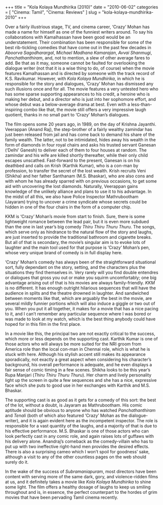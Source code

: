 +++
title = "Kola Kolaya Mundhirika (2010)"
date = "2010-06-02"
categories = [
  "Cinema: Tamil",
  "Cinema: Reviews"
]
slug = "kola-kolaya-mundhirika-2010"
+++

Over a fairly illustrious stage, TV, and cinema career, ‘Crazy’ Mohan has made a name for himself as one of the funniest writers around. To say his collaborations with Kamalhassan have been good would be an understatement. Their combination has been responsible for some of the best rib-tickling comedies that have come out in the past few decades in _Aboorva Sagodharargal_, _Michael Madhana Kamarajan_, _Avvai_ _Shanmugi_, _Panchathanthiram_, and, not to mention, a slew of other average fares to add. Be that as it may, someone cannot be faulted for overlooking the dialogue writer (not that it is a wise thing to do, of course) when the movie features Kamalhassan and is directed by someone with the track record of K.S. Ravikumar. However, with _Kola Kolaya Mundhirika_, in which he is responsible for the story and dialogues, ‘Crazy’ Mohan has dismissed any such illusions once and for all. The movie features a very untested hero who has some sparse supporting appearances to his credit, a heroine who is making her debut, and a director who is just into her sophomore effort, and whose debut was a below-average drama at best. Even with a less-than-inspiring combo like that, the movie still offers a very impressive laugh quotient, thanks in no small part to ‘Crazy’ Mohan’s dialogues.

The film opens some 20 years ago, in 1989, on the day of Krishna Jayanthi. Veerappan (Anand Raj), the step-brother of a fairly wealthy zamindar has just been released from jail and has come back to demand his share of the family wealth. The latter, not to be intimidated, hides away his wealth in the form of diamonds in four royal chairs and asks his trusted servant Ganesan (‘Delhi’ Ganesh) to deliver each of them to four houses at random. The zamindar and his wife are killed shortly thereafter, while their only child escapes unscathed. Fast-forward to the present, Ganesan is on his deathbed and calls on Krish (Karthik Kumar), who is a con-man by profession, to transfer the secret of the lost wealth. Krish recruits Veni (Shikha) and her father Santhanam (M.S. Bhaskar), who are also cons and with whom he has already sparred with on previous occasions, to get some aid with uncovering the lost diamonds. Naturally, Veerappan gains knowledge of the unlikely alliance and plans to use it to his advantage. In the midst of all this, we also have Police Inspector Mathrubootham (Jayaram) trying to uncover a crime syndicate whose secrets could be hidden in one of the four chairs in the form of a computer chip.

KKM is ‘Crazy’ Mohan’s movie from start to finish. Sure, there is some lightweight romance between the lead pair, but it is even more subdued than the one in last year’s big comedy _Thiru Thiru Thuru Thuru_. The songs, which serve only as hindrance to the natural flow of the story and laughs, are just inserted to provide the traditional bathroom and cigarette breaks. But all of that is secondary, the movie’s singular aim is to evoke lots of laughter and the main tool used for that purpose is ‘Crazy’ Mohan’s pen, whose very unique brand of comedy is in full display here.

‘Crazy’ Mohan’s comedy has always been of the straightforward situational sort, fully dependant on the story, setting, and the characters plus the situations they find themselves in. Very rarely will you find double entendres or dialogues that gross you out or make you squirm uncomfortably; one big advantage arising out of that is his movies are always family-friendly. _KKM_ is no different. It has enough outright hilarious sequences that will have the audience in splits and the theatre drowned in laughter. And sandwiched between moments like that, which are arguably the best in the movie, are several mildly funnier portions which will also induce a giggle or two out of you. When you put it all together, it makes for a movie that has a nice pacing to it, and I can’t remember any particular sequence where I was bored or was made to look at my watch, which is the best thing anybody could have hoped for in this film in the first place.

In a movie like this, the principal two are not exactly critical to the success, which more or less depends on the supporting cast. Karthik Kumar is one of those actors who will always be more suited for the NRI groom from America role than the local con-man in Chennai role, which is what he is stuck with here. Although his stylish accent still makes its appearance sporadically, not exactly a great aspect when considering his character’s background, his overall performance is adequate, and he even displays a fair sense of comic timing in a few scenes. Shikha looks to be this year’s Rupa Manjari (_Thiru Thiru Thuru Thuru_). Her charm and lively personality light up the screen in quite a few sequences and she has a nice, expressive face which she puts to good use in her exchanges with Karthik and M.S. Bhaskar.

The supporting cast is as good as it gets for a comedy of this sort: the best of the lot, without a doubt, is Jayaram as Mathrubootham. His comic aptitude should be obvious to anyone who has watched _Panchathanthiram_ and _Tenali_ (both of which also featured ‘Crazy’ Mohan as the dialogue-writer), and it is again evident here as the incompetent inspector. The role is responsible for a vast quantity of the laughs, and a majority of that is due to his effective performance. M.S. Bhaskar is one of those actors who can look perfectly cast in any comic role, and again raises lots of guffaws with his delivery alone. Anandraj’s comeback as the comedy-villain who has to put up with two ineffective right-hand men provides the desired effects. There is also a surprising cameo which I won’t spoil for goodness’ sake, although a visit to any of the other countless pages on the web should surely do it.

In the wake of the success of _Subramaniapuram_, most directors have been content with serving more of the same dark, gory, and violence-ridden films at us, and it definitely takes a movie like _Kola Kolaya Mundhirika_ to shine some light. The film offers a healthy dosage of laughs to keep us smiling throughout and is, in essence, the perfect counterpart to the hordes of grim movies that have been pervading Tamil cinema recently.
